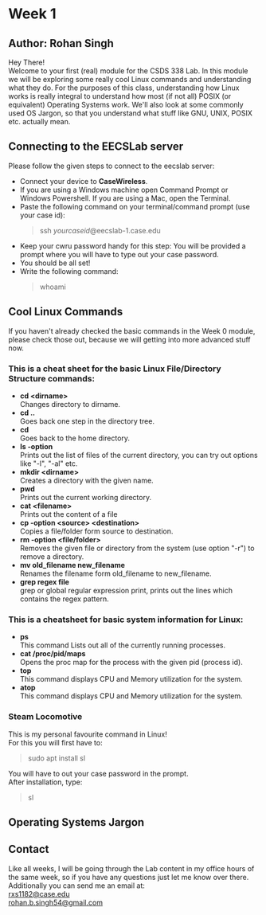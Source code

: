 # Week 1
## Author: Rohan Singh
Hey There!  
Welcome to your first (real) module for the CSDS 338 Lab. In this module we will be exploring some really cool Linux commands and understanding what they do. For the purposes of this class, understanding how Linux works is really integral to understand how most (if not all) POSIX (or equivalent) Operating Systems work. We'll also look at some commonly used OS Jargon, so that you understand what stuff like GNU, UNIX, POSIX etc. actually mean.  

## Connecting to the EECSLab server
Please follow the given steps to connect to the eecslab server:  
  - Connect your device to **CaseWireless**.  
  - If you are using a Windows machine open Command Prompt or Windows Powershell. If you are using a Mac, open the Terminal.  
  - Paste the following command on your terminal/command prompt (use your case id):  
    > ssh *yourcaseid*@eecslab-1.case.edu  
  - Keep your cwru password handy for this step: You will be provided a prompt where you will have to type out your case password.  
  - You should be all set!  
  - Write the following command:  
    > whoami

## Cool Linux Commands
If you haven't already checked the basic commands in the Week 0 module, please check those out, because we will getting into more advanced stuff now.  

### This is a cheat sheet for the basic Linux File/Directory Structure commands:  
  - **cd \<dirname\>**  
    Changes directory to dirname.    
  - **cd ..**                   
    Goes back one step in the directory tree.    
  - **cd**                     
    Goes back to the home directory.    
  - **ls -option**  
    Prints out the list of files of the current directory, you can try out options like "-l", "-al" etc.
  - **mkdir \<dirname\>**       
    Creates a directory with the given name.    
  - **pwd**  
    Prints out the current working directory.  
  - **cat \<filename\>**  
    Prints out the content of a file
  - **cp -option \<source\> \<destination\>**  
    Copies a file/folder form source to destination.    
  - **rm -option \<file/folder>**  
    Removes the given file or directory from the system (use option "-r") to remove a directory.  
  - **mv old_filename new_filename**  
    Renames the filename form old_filename to new_filename.  
  - **grep regex file**  
    grep or global regular expression print, prints out the lines which contains the regex pattern.  
    
### This is a cheatsheet for basic system information for Linux:
  - **ps**  
    This command Lists out all of the currently running processes.  
  - **cat /proc/pid/maps**  
    Opens the proc map for the process with the given pid (process id).   
  - **top**  
    This command displays CPU and Memory utilization for the system.  
  - **atop**  
    This command displays CPU and Memory utilization for the system.  

### Steam Locomotive
This is my personal favourite command in Linux!  
For this you will first have to:  
  > sudo apt install sl 
  
You will have to out your case password in the prompt.   
After installation, type:  
  > sl

## Operating Systems Jargon


## Contact 
Like all weeks, I will be going through the Lab content in my office hours of the same week, so if you have any questions just let me know over there. Additionally you can send me an email at:  
rxs1182@case.edu  
rohan.b.singh54@gmail.com  


